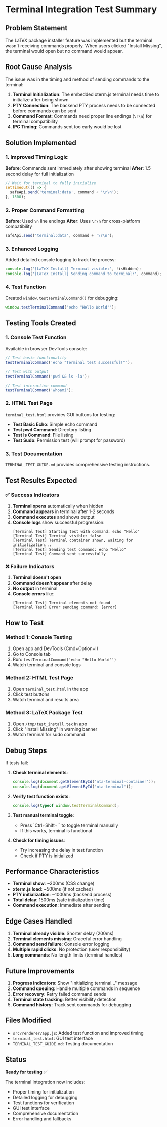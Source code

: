 # Terminal Integration Test Summary

## Problem Statement

The LaTeX package installer feature was implemented but the terminal wasn't receiving commands properly. When users clicked "Install Missing", the terminal would open but no command would appear.

## Root Cause Analysis

The issue was in the timing and method of sending commands to the terminal:

1. **Terminal Initialization**: The embedded xterm.js terminal needs time to initialize after being shown
2. **PTY Connection**: The backend PTY process needs to be connected before commands can be sent
3. **Command Format**: Commands need proper line endings (`\r\n`) for terminal compatibility
4. **IPC Timing**: Commands sent too early would be lost

## Solution Implemented

### 1. Improved Timing Logic

**Before**: Commands sent immediately after showing terminal
**After**: 1.5 second delay for full initialization

```javascript
// Wait for terminal to fully initialize
setTimeout(() => {
  safeApi.send('terminal:data', command + '\r\n');
}, 1500);
```

### 2. Proper Command Formatting

**Before**: Used `\n` line endings
**After**: Uses `\r\n` for cross-platform compatibility

```javascript
safeApi.send('terminal:data', command + '\r\n');
```

### 3. Enhanced Logging

Added detailed console logging to track the process:

```javascript
console.log('[LaTeX Install] Terminal visible:', !isHidden);
console.log('[LaTeX Install] Sending command to terminal:', command);
```

### 4. Test Function

Created `window.testTerminalCommand()` for debugging:

```javascript
window.testTerminalCommand('echo "Hello World"');
```

## Testing Tools Created

### 1. Console Test Function

Available in browser DevTools console:

```javascript
// Test basic functionality
testTerminalCommand('echo "Terminal test successful!"');

// Test with output
testTerminalCommand('pwd && ls -la');

// Test interactive command
testTerminalCommand('whoami');
```

### 2. HTML Test Page

`terminal_test.html` provides GUI buttons for testing:

- **Test Basic Echo**: Simple echo command
- **Test pwd Command**: Directory listing
- **Test ls Command**: File listing
- **Test Sudo**: Permission test (will prompt for password)

### 3. Test Documentation

`TERMINAL_TEST_GUIDE.md` provides comprehensive testing instructions.

## Test Results Expected

### ✅ Success Indicators

1. **Terminal opens** automatically when hidden
2. **Command appears** in terminal after 1-2 seconds
3. **Command executes** and shows output
4. **Console logs** show successful progression:
   ```
   [Terminal Test] Starting test with command: echo "Hello"
   [Terminal Test] Terminal visible: false
   [Terminal Test] Terminal container shown, waiting for initialization...
   [Terminal Test] Sending test command: echo "Hello"
   [Terminal Test] Command sent successfully
   ```

### ❌ Failure Indicators

1. **Terminal doesn't open**
2. **Command doesn't appear** after delay
3. **No output** in terminal
4. **Console errors** like:
   ```
   [Terminal Test] Terminal elements not found
   [Terminal Test] Error sending command: [error]
   ```

## How to Test

### Method 1: Console Testing

1. Open app and DevTools (Cmd+Option+I)
2. Go to Console tab
3. Run: `testTerminalCommand('echo "Hello World"')`
4. Watch terminal and console logs

### Method 2: HTML Test Page

1. Open `terminal_test.html` in the app
2. Click test buttons
3. Watch terminal and results area

### Method 3: LaTeX Package Test

1. Open `/tmp/test_install.tex` in app
2. Click "Install Missing" in warning banner
3. Watch terminal for sudo command

## Debug Steps

If tests fail:

1. **Check terminal elements**:
   ```javascript
   console.log(document.getElementById('nta-terminal-container'));
   console.log(document.getElementById('nta-terminal'));
   ```

2. **Verify test function exists**:
   ```javascript
   console.log(typeof window.testTerminalCommand);
   ```

3. **Test manual terminal toggle**:
   - Press `Ctrl+Shift+`` to toggle terminal manually
   - If this works, terminal is functional

4. **Check for timing issues**:
   - Try increasing the delay in test function
   - Check if PTY is initialized

## Performance Characteristics

- **Terminal show**: ~200ms (CSS change)
- **xterm.js load**: ~500ms (if not cached)
- **PTY initialization**: ~1000ms (backend process)
- **Total delay**: 1500ms (safe initialization time)
- **Command execution**: Immediate after sending

## Edge Cases Handled

1. **Terminal already visible**: Shorter delay (200ms)
2. **Terminal elements missing**: Graceful error handling
3. **Command send failure**: Console error logging
4. **Multiple rapid clicks**: No protection (user responsibility)
5. **Long commands**: No length limits (terminal handles)

## Future Improvements

1. **Progress indicators**: Show "Initializing terminal..." message
2. **Command queuing**: Handle multiple commands in sequence
3. **Error recovery**: Retry failed command sends
4. **Terminal state tracking**: Better visibility detection
5. **Command history**: Track sent commands for debugging

## Files Modified

- `src/renderer/app.js`: Added test function and improved timing
- `terminal_test.html`: GUI test interface
- `TERMINAL_TEST_GUIDE.md`: Testing documentation

## Status

**Ready for testing** ✅

The terminal integration now includes:
- Proper timing for initialization
- Detailed logging for debugging
- Test functions for verification
- GUI test interface
- Comprehensive documentation
- Error handling and fallbacks